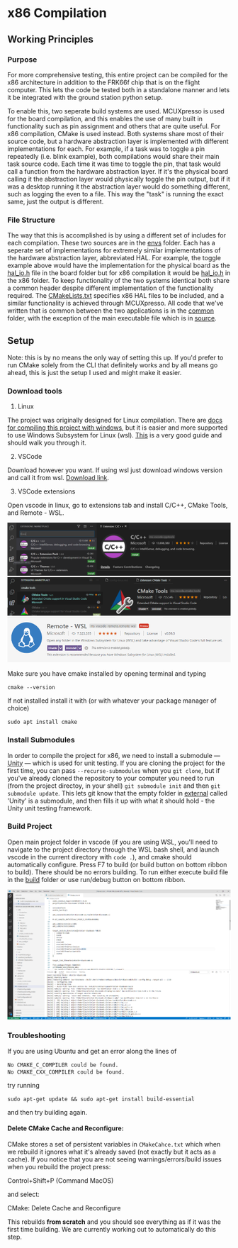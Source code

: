 # x86 Compilation

## Working Principles

### Purpose

For more comprehensive testing, this entire project can be compiled for the x86 architecture in addition to the FRK66f chip that is on the flight computer. This lets the code be tested both in a standalone manner and lets it be integrated with the ground station python setup. 

To enable this, two seperate build systems are used. MCUXpresso is used for the board compilation, and this enables the use of many built in functionality such as pin assignment and others that are quite useful. For x86 compilation, CMake is used instead. Both systems share most of their source code, but a hardware abstraction layer is implemented with different implementations for each. For example, if a task was to toggle a pin repeatedly (i.e. blink example), both compilations would share their main task source code. Each time it was time to toggle the pin, that task would call a function from the hardware abstraction layer. If it's the physical board calling it the abstraction layer would physically toggle the pin output, but if it was a desktop running it the abstraction layer would do something different, such as logging the even to a file. This way the "task" is running the exact same, just the output is different. 

### File Structure

The way that this is accomplished is by using a different set of includes for each compilation. These two sources are in the [envs](../envs) folder. Each has a seperate set of implementations for extremely similar implementations of the hardware abstraction layer, abbreviated HAL. For example, the toggle example above would have the implementation for the physical board as the [hal_io.h](../envs/board/include/hal_io.h) file in the board folder but for x86 compilation it would be [hal_io.h](../envs/x86/include/hal_io.h) in the x86 folder. To keep functionality of the two systems identical both share a common header despite different implementation of the functionality required. The [CMakeLists.txt](../CMakeLists.txt) specifies x86 HAL files to be included, and a similar functionality is achieved through MCUXpresso. All code that we've written that is common between the two applications is in the [common](../common) folder, with the exception of the main executable file which is in [source](../source). 

## Setup

Note: this is by no means the only way of setting this up. If you'd prefer to run CMake solely from the CLI that definitely works and by all means go ahead, this is just the setup I used and might make it easier. 

### Download tools

1. Linux

The project was originally designed for Linux compilation. There are [docs for compiling this project with windows](https://github.com/UBC-Rocket/Whistler-Blackcomb-v2/blob/master/doc/5-Windows-Compilation-with-Cygwin.md), but it is easier and more supported to use Windows Subsystem for Linux (wsl). [This](https://docs.microsoft.com/en-us/windows/wsl/install-win10) is a very good guide and should walk you through it.

2. VSCode

Download however you want. If using wsl just download windows version and call it from wsl. [Download link](https://code.visualstudio.com/download). 

3. VSCode extensions

Open vscode in linux, go to extensions tab and install C/C++, CMake Tools, and Remote - WSL.

![](images/cpp-extension.png)
![](images/cmake-extension.png)
![](images/wsl-extension.png)

Make sure you have cmake installed by opening terminal and typing 

```
cmake --version
```

If not installed install it with (or with whatever your package manager of choice)

```
sudo apt install cmake
```

### Install Submodules

In order to compile the project for x86, we need to install a submodule — [Unity](https://github.com/ThrowTheSwitch/Unity) — which is used for unit testing. If you are cloning the project for the first time, you can pass `--recurse-submodules` when you `git clone`, but if you've already cloned the repository to your computer you need to run (from the project directoy, in your shell) `git submodule init` and then `git submodule update`. This lets git know that the empty folder in [external](../external) called 'Unity' is a submodule, and then fills it up with what it should hold - the Unity unit testing framework.

### Build Project

Open main project folder in vscode (if you are using WSL, you'll need to navigate to the project directory through the WSL bash shell, and launch vscode in the current directory with `code .`), and cmake should automatically configure. Press F7 to build (or build button on bottom ribbon to build). There should be no errors building. To run either execute build file in the [build](../build) folder or use run/debug button on bottom ribbon. 

![](images/vscode-x86-build.png)

### Troubleshooting
If you are using Ubuntu and get an error along the lines of 
```
No CMAKE_C_COMPILER could be found.
No CMAKE_CXX_COMPILER could be found.
```
try running 
```
sudo apt-get update && sudo apt-get install build-essential
```
and then try building again. 


#### Delete CMake Cache and Reconfigure:
CMake stores a set of persistent variables in `CMakeCahce.txt` which when we rebuild it ignores what it's already saved (not exactly but it acts as a cache). If you notice that you are not seeing warnings/errors/build issues when you rebuild the project press:

Control+Shift+P (Command MacOS)

and select:

CMake: Delete Cache and Reconfigure

This rebuilds __from scratch__ and you should see everything as if it was the first time building. We are currently working out to automatically do this step.
